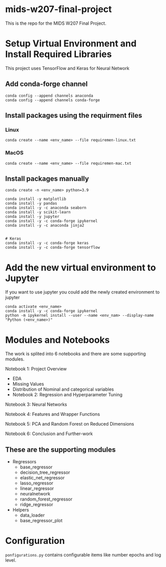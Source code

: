 # mids-w207-final-project
This is the repo for the MIDS W207 Final Project.

# Setup Virtual Environment and Install Required Libraries
This project uses TensorFlow and Keras for Neural Network

## Add conda-forge channel
```shell
conda config --append channels anaconda
conda config --append channels conda-forge
```

## Install packages using the requirment files
### Linux
```shell
conda create --name <env_name> --file requiremen-linux.txt
```

### MacOS
```shell
conda create --name <env_name> --file requiremen-mac.txt
```

## Install packages manually
```shell 
conda create -n <env_name> python=3.9
```

```shell
conda install -y matplotlib
conda install -y pandas
conda install -y -c anaconda seaborn
conda install -y scikit-learn
conda install -y jupyter
conda install -y -c conda-forge ipykernel 
conda install -y -c anaconda jinja2


# Keras
conda install -y -c conda-forge keras
conda install -y -c conda-forge tensorflow
```

# Add the new virtual environment to Jupyter
If you want to use jupyter you could add the newly created environment to jupyter

```shell
conda activate <env_name>
conda install -y -c conda-forge ipykernel 
python -m ipykernel install --user --name <env_nam> --display-name "Python (<env_name>)"

```

# Modules and Notebooks
The work is splited into 6 notebooks and there are some supporting modules.

Notebook 1: 
Project Overview
* EDA
* Missing Values
* Distribution of Nominal and categorical variables
* Notebook 2: Regression and Hyperparameter Tuning

Notebook 3: Neural Networks

Notebook 4: Features and Wrapper Functions

Notebook 5: PCA and Random Forest on Reduced Dimensions

Notebook 6: Conclusion and Further-work

## These are the supporting modules

* Regressors
    * base_regressor
    * decision_tree_regressor
    * elastic_net_regressor
    * lasso_regressor
    * linear_regressor
    * neuralnetwork
    * random_forest_regressor
    * ridge_regressor
* Helpers
    * data_loader
    * base_regressor_plot


# Configuration

`ponfigurations.py` contains configurable items like number epochs and log level.

